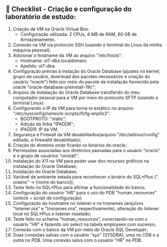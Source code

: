 ## :notebook_with_decorative_cover: Checklist - Criação e configuração do laboratório de estudo:
1. Criação da VM na Oracle Virtual Box:
    - Configuração utilizada: 2 CPUs, 4 MB de RAM, 60 GB de Armazenamento.
2. Conexão na VM via protocolo SSH (usando o terminal do Linux da minha máquina pessoal);
3. Adicionar o hostname da VM ao arquivo "/etc/hosts":
	- Hostname: ol7-dba.localdomain;
	- Apelido: ol7-dba.
4. Configuração prévias à instação do Oracle Database (ajustes no kernel, grupo de usuário, download dos pacotes necessários e criação do usuário "oracle") feito por meio do pacote de instalação fornecido pela oracle "oracle-database-preinstall-19c";
5. Arquivo de instalação do Oracle Database transferido do meu computador pessoal para a VM por meio do protocólo SFTP (usando o terminal Linux)
6. Configurando o IP da VM para torná-lo estático no arquivo "/etc/sysconfig/network-scripts/ifcfg-enp0s3":
	- BOOTPROTO: "static";
	- Adição da linha "IPADDR";
	- IPADDR: IP da VM.
7. Segurança e Firewall da VM desabilitados(arquivo "/etc/selinux/config" editado, e firewalld desabilitado);
8. Criação do diretório onde ficarão os binários do oracle;
9. Permissões associadas aos diretórios passadas para o usuário "oracle" e o grupo de usuários "oinstall";
10. Instalação do X11 na VM para poder usar dos recursos gráficos na instalação do Oracle Database;
11. Instalação do Oracle Database;
12. Variável de ambiente setada para reconhecer o binário do SQL*Plus (". oraenv" -> [nome do banco]);
13. Teste feito no SQL*Plus para afirmar a funcionalidade do banco;
14. Configuração do usuário "HR" para o uso do PDB "human_resources" (unlock + script de configuração)
15. Configuração do hostname no listener e no tnsnames (arquivos "listener.ora" e "tnsnames.ora", respectivamente), alteração do listener local no SQL*Plus e listener resetado;
16. Teste feito no schema "human_resources", conectando-se com o usuário "HR" e fazendo um select na tabela employees com sucesso;
17. Conexão com o banco da VM por meio do Oracle SQL Developer;
18. Duas conexões salvas com o usuário "sys" (SYSDBA), uma no CDB e a outra no PDB. Uma conexão salva com o usuário "HR" no PDB.
